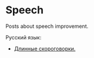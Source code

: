 Speech
======

Posts about speech improvement.

Русский язык:

* [Длинные скороговорки.](/msg/speech/long_patters_ru.htm)

